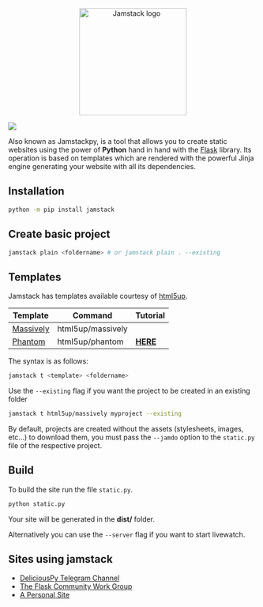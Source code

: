<div align="center">
  <img alt="Jamstack logo" src="https://i.imgur.com/sXUAdYJ.png" height="217" />
</div>

![](https://img.shields.io/pypi/v/jamstack)

Also known as Jamstackpy, is a tool that allows you to create static websites using the power of **Python** hand in hand with the [Flask](https://github.com/pallets/flask) library. Its operation is based on templates which are rendered with the powerful Jinja engine generating your website with all its dependencies.

## Installation

```bash
python -m pip install jamstack
```

## Create basic project

```bash
jamstack plain <foldername> # or jamstack plain . --existing
```

## Templates

Jamstack has templates available courtesy of [html5up](https://html5up.net).

| Template                                   | Command           | Tutorial                                                     |
| ------------------------------------------ | ----------------- | ------------------------------------------------------------ |
| [Massively](https://html5up.net/massively) | html5up/massively |                                                              |
| [Phantom](https://html5up.net/phantom)     | html5up/phantom   | [**HERE**](https://github.com/jamstackpy/jamstack/wiki/Phantom-template) |

The syntax is as follows:

```bash
jamstack t <template> <foldername>
```

Use the `--existing` flag if you want the project to be created in an existing folder

```bash
jamstack t html5up/massively myproject --existing
```

By default, projects are created without the assets (stylesheets, images, etc...) to download them, you must pass the `--jamdo` option to the `static.py` file of the respective project.

## Build

To build the site run the file `static.py`.

```bash
python static.py
```

Your site will be generated in the **dist/** folder.

Alternatively you can use the `--server` flag if you want to start livewatch.

## Sites using jamstack

- [DeliciousPy Telegram Channel](https://deliciouspy.github.io/)
- [The Flask Community Work Group](https://flaskcwg.github.io/)
- [A Personal Site](https://compileralchemy.github.io/)
